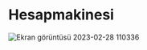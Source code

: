 # Hesapmakinesi

![Ekran görüntüsü 2023-02-28 110336](https://user-images.githubusercontent.com/121109040/226207532-9cadba4d-5522-4e79-b033-2448d5c667b2.png)

